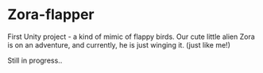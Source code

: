 # Zora-flapper
First Unity project - a kind of mimic of flappy birds. 
Our cute little alien Zora is on an adventure, and currently, he is just winging it. (just like me!)

Still in progress.. 

